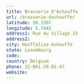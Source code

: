 ```yaml
---
title: Brasserie D'Achouffe
url: /brasserie-dachouffe/
latitude: 50.1507
longitude: 5.7442
address1: Rue du Village 32
address2: 
city: Houffalize-Achouffe
state: Luxembourg
code: 
country: Belgium
phone: 32-061-28-81-47
website: 
---
```


